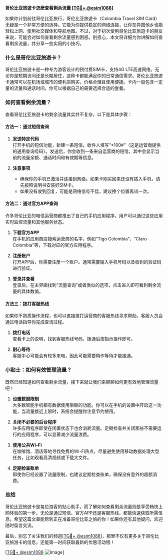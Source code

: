 **哥伦比亚旅遊卡怎麽查看剩余流量 [[TG💪+ @esim1088](https://t.me/s/esim1088)]**

如果你计划前往哥伦比亚旅行，哥伦比亚旅遊卡（Colombia Travel SIM Card）无疑是一个非常方便的选择。它能为你提供稳定的网络连接，让你在异国他乡也能轻松上网、使用社交媒体和导航地图。不过，对于初次使用哥伦比亚旅遊卡的朋友来说，可能会对如何查看剩余流量感到困惑。别担心，本文将详细为你讲解如何查看剩余流量，并分享一些实用的小技巧。

### 什么是哥伦比亚旅遊卡？

哥伦比亚旅遊卡是一种专为游客设计的预付费SIM卡，支持4G LTE高速网络。无论你是短期访问还是长期居住，这种卡都能满足你的日常通信需求。哥伦比亚旅遊卡通常可以在机场或城市的便利店购买，价格合理且使用便捷。卡内一般包含一定量的流量和通话时间，你可以根据自己的需要选择合适的套餐。

### 如何查看剩余流量？

查看哥伦比亚旅遊卡的剩余流量其实并不复杂，以下是具体步骤：

#### 方法一：通过短信查询

1. **发送特定代码**  
   打开手机的短信功能，新建一条短信。收件人填写“*100#”（这是运营商提供的通用查询号码）。发送后，你会收到一条来自运营商的短信，其中会显示当前的流量余额、通话时间和有效期等信息。

2. **注意事项**  
   - 确保你的手机已激活并连接到网络。如果卡刚买回来还没有插入手机，请先按照说明书安装好SIM卡。
   - 如果没有收到回复，可能是网络信号不佳，建议换个位置再试一次。

#### 方法二：通过官方APP查询

许多哥伦比亚的电信运营商都推出了自己的手机应用程序，用户可以通过这些应用实时监控流量和其他服务状态。

1. **下载官方APP**  
   在手机的应用商店搜索运营商的名字，例如“Tigo Colombia”、“Claro Colombia”等，下载对应的官方应用程序。

2. **注册账户**  
   打开APP后，你需要注册一个账户。通常需要输入手机号码以及收到的验证码进行验证。

3. **登录并查看**  
   登录后，在主界面找到“流量查询”或者类似的选项，点击进入即可看到剩余流量的具体数值。

#### 方法三：拨打客服热线

如果你不熟悉操作流程，也可以直接拨打运营商的客服热线寻求帮助。客服人员会通过电话指导你完成查询过程。

1. **拨打电话**  
   查看卡上的说明，找到客服热线号码，拨通后按指示操作即可。

2. **耐心等待**  
   客服中心可能会有较多来电，因此可能需要稍作等待才能接通。

### 小贴士：如何有效管理流量？

既然已经知道如何查看剩余流量，接下来就让我们来聊聊如何更有效地管理流量吧！

1. **设置数据限制**  
   大多数智能手机都有数据使用限额的功能。你可以在手机的设置中开启这一功能，当流量接近上限时，系统会提醒你注意节约使用。

2. **关闭不必要的后台程序**  
   许多应用程序即使在闲置状态下也会消耗流量。定期检查并关闭那些不需要运行的应用程序，可以显著减少流量浪费。

3. **使用公共Wi-Fi**  
   在咖啡馆、酒店等地寻找免费的Wi-Fi热点，尽量避免使用移动数据处理大型任务，比如观看高清视频或下载大文件。

4. **定期检查账单**  
   即使你已经设置了流量限制，也建议定期检查账单，确保没有意外的超额消费。

### 总结

哥伦比亚旅遊卡是每位游客的贴心助手，而了解如何查看剩余流量则是享受畅快上网体验的第一步。无论是通过短信、官方APP还是客服热线，都能快速获取所需信息。希望这篇文章能帮到正在准备哥伦比亚之旅的你！如果你还有其他疑问，欢迎随时留言交流。

最后，别忘了关注我们的频道[[TG💪+ @esim1088](https://t.me/s/esim1088)]，那里不仅有更多关于哥伦比亚旅游卡的信息，还能第一时间获取最新的优惠活动哦！

[[TG💪+ @esim1088](https://t.me/s/esim1088) ![Image](https://i.postimg.cc/4NQfJmqS/Snipaste-2025-05-13-00-14-12.png)]